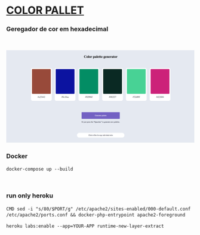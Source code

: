 # [COLOR PALLET](https://color-pallet.herokuapp.com/)

### Geregador de cor em hexadecimal

<br>

![Color pallet](https://github.com/erickferreir4/color_pallet/blob/master/app/assets/imgs/color_pallet.png?raw=true)


### Docker

```
docker-compose up --build
```
<br>

### run only heroku 
```
CMD sed -i "s/80/$PORT/g" /etc/apache2/sites-enabled/000-default.conf /etc/apache2/ports.conf && docker-php-entrypoint apache2-foreground
```

```
heroku labs:enable --app=YOUR-APP runtime-new-layer-extract
```
